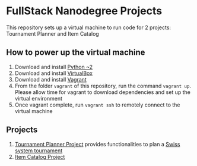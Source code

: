 FullStack Nanodegree Projects
=============

This repository sets up a virtual machine to run code for 2 projects: Tournament Planner and Item Catalog

## How to power up the virtual machine

1. Download and install [Python ~2](https://www.python.org/downloads/)
1. Download and install [VirtualBox](https://www.virtualbox.org/wiki/Downloads)
1. Download and install [Vagrant](https://www.vagrantup.com/)
1. From the folder `vagrant` of this repository, run the command `vagrant up`. Please allow time for vagrant to download dependencies and set up the virtual environment
1. Once vagrant complete, run `vagrant ssh` to remotely connect to the virtual machine

## Projects
1. [Tournament Planner Project](vagrant/tournament) provides functionalities to plan a [Swiss system tournament](https://en.wikipedia.org/wiki/Swiss-system_tournament)
1. [Item Catalog Project](vagrant/catalog)
